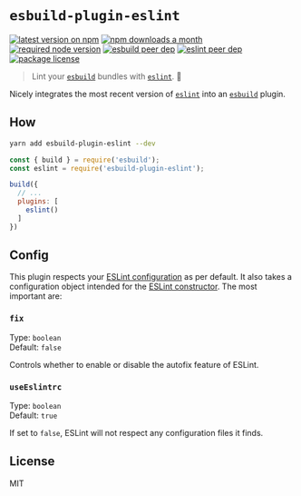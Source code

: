 # `esbuild-plugin-eslint`

[![latest version on npm](https://img.shields.io/npm/v/esbuild-plugin-eslint)](https://www.npmjs.com/package/esbuild-plugin-eslint)
[![npm downloads a month](https://img.shields.io/npm/dm/esbuild-plugin-eslint)](https://www.npmjs.com/package/esbuild-plugin-eslint)
[![required node version](https://img.shields.io/node/v/esbuild-plugin-eslint)](https://github.com/nodejs/Release)
[![esbuild peer dep](https://img.shields.io/npm/dependency-version/esbuild-plugin-eslint/peer/esbuild?label=esbuild%20peer%20dep)](https://github.com/rollup/rollup)
[![eslint peer dep](https://img.shields.io/npm/dependency-version/esbuild-plugin-eslint/peer/eslint?label=eslint%20peer%20dep)](https://github.com/eslint/eslint)
[![package license](https://img.shields.io/npm/l/esbuild-plugin-eslint)](license)

> Lint your [`esbuild`](https://github.com/evanw/esbuild) bundles with [`eslint`](https://github.com/eslint/eslint). 🧐

Nicely integrates the most recent version of [`eslint`](https://github.com/eslint/eslint) into an [`esbuild`](https://github.com/rollup/rollup) plugin.

## How

```bash
yarn add esbuild-plugin-eslint --dev
```

```js
const { build } = require('esbuild');
const eslint = require('esbuild-plugin-eslint');

build({
  // ...
  plugins: [
    eslint()
  ]
})
```

## Config

This plugin respects your [ESLint configuration](https://eslint.org/docs/user-guide/configuring) as per default. It also takes a configuration object intended for the [ESLint constructor](https://eslint.org/docs/developer-guide/nodejs-api#-new-eslintoptions). The most important are:

### `fix`

Type: `boolean`<br>
Default: `false`<br>

Controls whether to enable or disable the autofix feature of ESLint.

### `useEslintrc`

Type: `boolean`<br>
Default: `true`<br>

If set to `false`, ESLint will not respect any configuration files it finds.

## License

MIT

